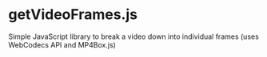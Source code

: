 # getVideoFrames.js
Simple JavaScript library to break a video down into individual frames (uses WebCodecs API and MP4Box.js)
